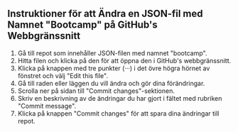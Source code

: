 ## Instruktioner för att Ändra en JSON-fil med Namnet "Bootcamp" på GitHub's Webbgränssnitt

  1. Gå till repot som innehåller JSON-filen med namnet "bootcamp".
  2. Hitta filen och klicka på den för att öppna den i GitHub's webbgränssnitt.
  3. Klicka på knappen med tre punkter (···) i det övre högra hörnet av fönstret och välj "Edit this file".
  4. Gå till raden eller läggen du vill ändra och gör dina förändringar.
  5. Scrolla ner på sidan till "Commit changes"-sektionen.
  6. Skriv en beskrivning av de ändringar du har gjort i fältet med rubriken "Commit message".
  7. Klicka på knappen "Commit changes" för att spara dina ändringar till repot.
